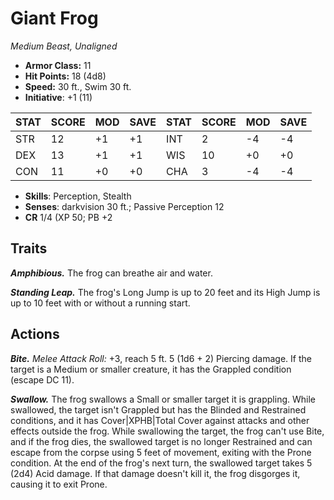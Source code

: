 # Giant Frog

*Medium Beast, Unaligned*

- **Armor Class:** 11
- **Hit Points:** 18 (4d8)
- **Speed:** 30 ft., Swim 30 ft.
- **Initiative**: +1 (11)

|STAT|SCORE|MOD|SAVE|STAT|SCORE|MOD|SAVE|
| --- | --- | --- | ---- |---| --- | --- | ---- |
| STR | 12 | +1 | +1 | INT | 2 | -4 | -4 |
| DEX | 13 | +1 | +1 | WIS | 10 | +0 | +0 |
| CON | 11 | +0 | +0 | CHA | 3 | -4 | -4 |

- **Skills**: Perception, Stealth
- **Senses**: darkvision 30 ft.; Passive Perception 12
- **CR** 1/4 (XP 50; PB +2

## Traits

***Amphibious.*** The frog can breathe air and water.

***Standing Leap.*** The frog's Long Jump is up to 20 feet and its High Jump is up to 10 feet with or without a running start.


## Actions

***Bite.*** *Melee Attack Roll:* +3, reach 5 ft. 5 (1d6 + 2) Piercing damage. If the target is a Medium or smaller creature, it has the Grappled condition (escape DC 11).

***Swallow.*** The frog swallows a Small or smaller target it is grappling. While swallowed, the target isn't Grappled but has the Blinded and Restrained conditions, and it has Cover|XPHB|Total Cover against attacks and other effects outside the frog. While swallowing the target, the frog can't use Bite, and if the frog dies, the swallowed target is no longer Restrained and can escape from the corpse using 5 feet of movement, exiting with the Prone condition.
At the end of the frog's next turn, the swallowed target takes 5 (2d4) Acid damage. If that damage doesn't kill it, the frog disgorges it, causing it to exit Prone.

